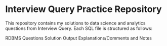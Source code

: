 # Interview Query Practice Repository
This repository contains my solutions to data science and analytics questions from Interview Query. Each SQL file is structured as follows:

RDBMS
Questions
Solution
Output
Explanations/Comments and Notes
